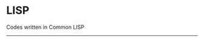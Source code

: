 LISP
====

Codes written in Common LISP
******************************************************************************************************************
